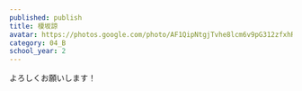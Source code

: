```yaml
---
published: publish
title: 榎坂諒
avatar: https://photos.google.com/photo/AF1QipNtgjTvhe8lcm6v9pG312zfxhRQDufokZsQeFXB
category: 04_B
school_year: 2
---
```

よろしくお願いします！